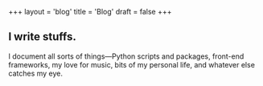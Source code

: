 +++
layout = 'blog'
title = 'Blog'
draft = false
+++

## I write stuffs.

I document all sorts of things—Python scripts and packages, front-end frameworks, my love for music, bits of my personal life, and whatever else catches my eye.
